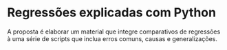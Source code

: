 # Regressões explicadas com Python

A proposta é elaborar um material que integre comparativos de regressões à uma série de scripts que inclua erros comuns, causas e generalizações.
